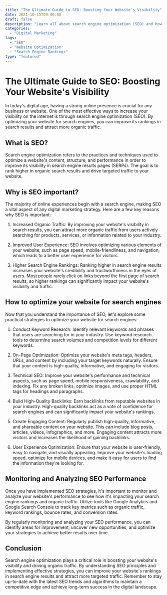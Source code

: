 ```yaml
---
title: "The Ultimate Guide to SEO: Boosting Your Website's Visibility"
date: 2021-10-15T09:00:00
draft: false
description: "Learn all about search engine optimization (SEO) and how to improve your website's visibility in search engine results."
categories: 
  - "Digital Marketing"
tags: 
  - "SEO"
  - "Website Optimization"
  - "Search Engine Rankings"
type: "featured"
---
```


# The Ultimate Guide to SEO: Boosting Your Website's Visibility

In today's digital age, having a strong online presence is crucial for any business or website. One of the most effective ways to increase your visibility on the internet is through search engine optimization (SEO). By optimizing your website for search engines, you can improve its rankings in search results and attract more organic traffic.

## What is SEO?

Search engine optimization refers to the practices and techniques used to optimize a website's content, structure, and performance in order to improve its visibility in search engine results pages (SERPs). The goal is to rank higher in organic search results and drive targeted traffic to your website.

## Why is SEO important?

The majority of online experiences begin with a search engine, making SEO a vital aspect of any digital marketing strategy. Here are a few key reasons why SEO is important:

1. Increased Organic Traffic: By improving your website's visibility in search results, you can attract more organic traffic from users actively searching for products, services, or information related to your industry.

2. Improved User Experience: SEO involves optimizing various elements of your website, such as page speed, mobile-friendliness, and navigation, which leads to a better user experience for visitors.

3. Higher Search Engine Rankings: Ranking higher in search engine results increases your website's credibility and trustworthiness in the eyes of users. Most people rarely click on links beyond the first page of search results, so higher rankings can significantly impact your website's visibility and traffic.

## How to optimize your website for search engines

Now that you understand the importance of SEO, let's explore some practical strategies to optimize your website for search engines:

1. Conduct Keyword Research: Identify relevant keywords and phrases that users are searching for in your industry. Use keyword research tools to determine search volumes and competition levels for different keywords.

2. On-Page Optimization: Optimize your website's meta tags, headers, URLs, and content by including your target keywords naturally. Ensure that your content is high-quality, informative, and engaging for visitors.

3. Technical SEO: Improve your website's performance and technical aspects, such as page speed, mobile responsiveness, crawlability, and indexing. Fix any broken links, optimize images, and use proper HTML tags for headings and paragraphs.

4. Build High-Quality Backlinks: Earn backlinks from reputable websites in your industry. High-quality backlinks act as a vote of confidence for search engines and can significantly impact your website's rankings.

5. Create Engaging Content: Regularly publish high-quality, informative, and shareable content on your website. This can include blog posts, articles, videos, infographics, and more. Engaging content attracts more visitors and increases the likelihood of gaining backlinks.

6. User Experience Optimization: Ensure that your website is user-friendly, easy to navigate, and visually appealing. Improve your website's loading speed, optimize for mobile devices, and make it easy for users to find the information they're looking for.

## Monitoring and Analyzing SEO Performance

Once you have implemented SEO strategies, it's important to monitor and analyze your website's performance to see how it's impacting your search engine rankings and organic traffic. Utilize tools like Google Analytics and Google Search Console to track key metrics such as organic traffic, keyword rankings, bounce rates, and conversion rates.

By regularly monitoring and analyzing your SEO performance, you can identify areas for improvement, uncover new opportunities, and optimize your strategies to achieve better results over time.

## Conclusion

Search engine optimization plays a critical role in boosting your website's visibility and driving organic traffic. By understanding SEO principles and implementing effective strategies, you can improve your website's rankings in search engine results and attract more targeted traffic. Remember to stay up-to-date with the latest SEO trends and algorithms to maintain a competitive edge and achieve long-term success in the digital landscape.

